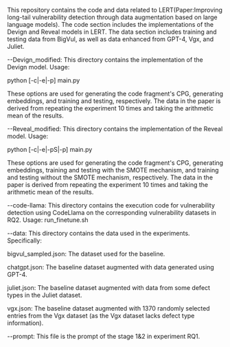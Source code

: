 This repository contains the code and data related to LERT(Paper:Improving long-tail vulnerability detection through
data augmentation based on large language models). The code section includes the implementations of the Devign and Reveal models in LERT. The data section includes training and testing data from BigVul, as well as data enhanced from GPT-4, Vgx, and Juliet.

--Devign_modified:
This directory contains the implementation of the Devign model. Usage:

python [-c|-e|-p] main.py

These options are used for generating the code fragment's CPG, generating embeddings, and training and testing, respectively. The data in the paper is derived from repeating the experiment 10 times and taking the arithmetic mean of the results.

--Reveal_modified:
This directory contains the implementation of the Reveal model. Usage:

python [-c|-e|-pS|-p] main.py

These options are used for generating the code fragment's CPG, generating embeddings, training and testing with the SMOTE mechanism, and training and testing without the SMOTE mechanism, respectively. The data in the paper is derived from repeating the experiment 10 times and taking the arithmetic mean of the results.

--code-llama:
This directory contains the execution code for vulnerability detection using CodeLlama on the corresponding vulnerability datasets in RQ2. Usage:
run_finetune.sh

--data:
This directory contains the data used in the experiments. Specifically:

bigvul_sampled.json: The dataset used for the baseline.

chatgpt.json: The baseline dataset augmented with data generated using GPT-4.

juliet.json: The baseline dataset augmented with data from some defect types in the Juliet dataset.

vgx.json: The baseline dataset augmented with 1370 randomly selected entries from the Vgx dataset (as the Vgx dataset lacks defect type information).

--prompt:
This file is the prompt of the stage 1&2 in experiment RQ1.

